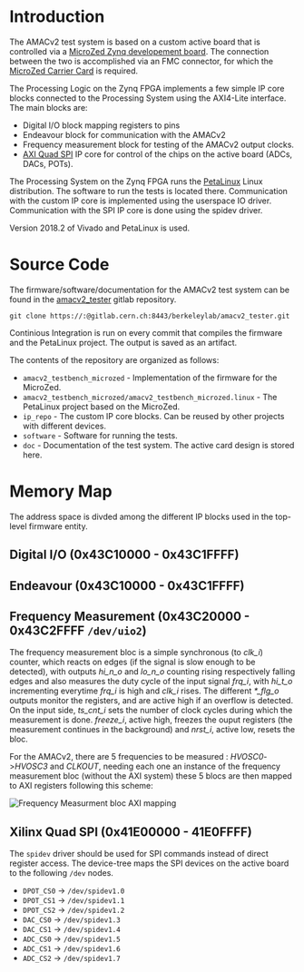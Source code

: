 <!-- TITLE: AMACv2 Testing -->
<!-- SUBTITLE: Summary of the tools used for testing the AMACv2 chip -->

# Introduction
The AMACv2 test system is based on a custom active board that is controlled via a [MicroZed Zynq developement board](http://zedboard.org/product/microzed). The connection between the two is accomplished via an FMC connector, for which the [MicroZed Carrier Card](http://zedboard.org/product/microzed-fmc-carrier) is required.

The Processing Logic on the Zynq FPGA implements a few simple IP core blocks connected to the Processing System using the AXI4-Lite interface. The main blocks are:
* Digital I/O block mapping registers to pins 
* Endeavour block for communication with the AMACv2
* Frequency measurement block for testing of the AMACv2 output clocks.
* [AXI Quad SPI](https://www.xilinx.com/support/documentation/ip_documentation/axi_quad_spi/v3_2/pg153-axi-quad-spi.pdf) IP core for control of the chips on the active board (ADCs, DACs, POTs).

The Processing System on the Zynq FPGA runs the [PetaLinux](https://www.xilinx.com/products/design-tools/embedded-software/petalinux-sdk.html) Linux distribution. The software to run the tests is located there. Communication with the custom IP core is implemented using the userspace IO driver. Communication with the SPI IP core is done using the spidev driver.

Version 2018.2 of Vivado and PetaLinux is used.

# Source Code
The firmware/software/documentation for the AMACv2 test system can be found in the [amacv2_tester](https://gitlab.cern.ch/berkeleylab/amacv2_tester) gitlab repository.

```shell
git clone https://:@gitlab.cern.ch:8443/berkeleylab/amacv2_tester.git
```

Continious Integration is run on every commit that compiles the firmware and the PetaLinux project. The output is saved as an artifact.

The contents of the repository are organized as follows:
* `amacv2_testbench_microzed` - Implementation of the firmware for the MicroZed.
* `amacv2_testbench_microzed/amacv2_testbench_microzed.linux` - The PetaLinux project based on the MicroZed.
* `ip_repo` - The custom IP core blocks. Can be reused by other projects with different devices.
* `software` - Software for running the tests.
* `doc` - Documentation of the test system. The active card design is stored here.

# Memory Map
The address space is divded among the different IP blocks used in the top-level firmware entity.

## Digital I/O (0x43C10000 - 0x43C1FFFF)

## Endeavour (0x43C10000 - 0x43C1FFFF)

## Frequency Measurement (0x43C20000 - 0x43C2FFFF `/dev/uio2`)
The frequency measurement bloc is a simple synchronous (to *clk_i*) counter, which reacts on edges (if the signal is slow enough to be detected), with outputs *hi_n_o* and *lo_n_o* counting rising respectively falling edges and also measures the duty cycle of the input signal *frq_i*, with *hi_t_o* incrementing everytime *frq_i* is high and *clk_i* rises. The different *\*_flg_o* outputs monitor the registers, and are active high if an overflow is detected. On the input side, *ts_cnt_i* sets the number of clock cycles during which the measurement is done. *freeze_i*, active high, freezes the ouput registers (the measurement continues in the background) and *nrst_i*, active low, resets the bloc.

For the AMACv2, there are 5 frequencies to be measured : *HVOSC0*->*HVOSC3* and *CLKOUT*, needing each one an instance of the frequency measurement bloc (without the AXI system) these 5 blocs are then mapped to AXI registers following this scheme:

![Frequency Measurment bloc AXI mapping](https://user-images.githubusercontent.com/39920129/42113235-6c2e3f94-7b9f-11e8-91af-8232462ec0e4.png)

## Xilinx Quad SPI (0x41E00000 - 41E0FFFF)
The `spidev` driver should be used for SPI commands instead of direct register access. The device-tree maps the SPI devices on the active board to the following `/dev` nodes.
* `DPOT_CS0` → `/dev/spidev1.0`
* `DPOT_CS1` → `/dev/spidev1.1`
* `DPOT_CS2` → `/dev/spidev1.2`
* `DAC_CS0` → `/dev/spidev1.3`
* `DAC_CS1` → `/dev/spidev1.4`
* `ADC_CS0` → `/dev/spidev1.5`
* `ADC_CS1` → `/dev/spidev1.6`
* `ADC_CS2` → `/dev/spidev1.7`

